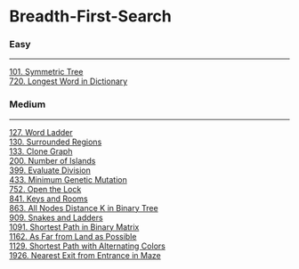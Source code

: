 # Breadth-First-Search

### Easy
---
[101. Symmetric Tree](../solutions/0101-Symmetric%20Tree.md)</br>
[720. Longest Word in Dictionary](../solutions/0720-Longest%20Word%20in%20Dictionary.md)</br>

### Medium
---
[127. Word Ladder](../solutions/0127-Word%20Ladder.md)</br>
[130. Surrounded Regions](../solutions/0130-Surrounded%20Regions.md)</br>
[133. Clone Graph](../solutions/0133-Clone%20Graph.md)</br>
[200. Number of Islands](../solutions/0200-Number%20of%20Islands.md)</br>
[399. Evaluate Division](../solutions/0399-Evaluate%20Division.md)</br>
[433. Minimum Genetic Mutation](../solutions/0433-Minimum%20Genetic%20Mutation.md)</br>
[752. Open the Lock](../solutions/0752-Open%20the%20Lock.md)</br>
[841. Keys and Rooms](../solutions/0841-Keys%20and%20Rooms.md)</br>
[863. All Nodes Distance K in Binary Tree](../solutions/0863-All%20Nodes%20Distance%20K%20in%20Binary%20Tree.md)</br>
[909. Snakes and Ladders](../solutions/0909-Snakes%20and%20Ladders.md)</br>
[1091. Shortest Path in Binary Matrix](../solutions/1091-Shortest%20Path%20in%20Binary%20Matrix.md)</br>
[1162. As Far from Land as Possible](../solutions/1162-As%20Far%20from%20Land%20as%20Possible.md)</br>
[1129. Shortest Path with Alternating Colors](../solutions/1129-Shortest%20Path%20with%20Alternating%20Colors.md)</br>
[1926. Nearest Exit from Entrance in Maze](../solutions/1926-Nearest%20Exit%20from%20Entrance%20in%20Maze.md)</br>